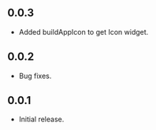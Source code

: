 ## 0.0.3
* Added buildAppIcon to get Icon widget.

## 0.0.2
* Bug fixes.

## 0.0.1
* Initial release.
